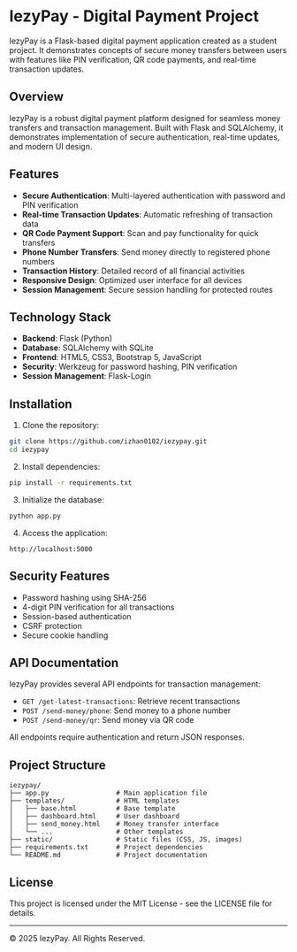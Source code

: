 # IezyPay - Digital Payment Project

IezyPay is a Flask-based digital payment application created as a student project. It demonstrates concepts of secure money transfers between users with features like PIN verification, QR code payments, and real-time transaction updates.


## Overview

IezyPay is a robust digital payment platform designed for seamless money transfers and transaction management. Built with Flask and SQLAlchemy, it demonstrates implementation of secure authentication, real-time updates, and modern UI design.

## Features

- **Secure Authentication**: Multi-layered authentication with password and PIN verification
- **Real-time Transaction Updates**: Automatic refreshing of transaction data
- **QR Code Payment Support**: Scan and pay functionality for quick transfers
- **Phone Number Transfers**: Send money directly to registered phone numbers
- **Transaction History**: Detailed record of all financial activities
- **Responsive Design**: Optimized user interface for all devices
- **Session Management**: Secure session handling for protected routes

## Technology Stack

- **Backend**: Flask (Python)
- **Database**: SQLAlchemy with SQLite
- **Frontend**: HTML5, CSS3, Bootstrap 5, JavaScript
- **Security**: Werkzeug for password hashing, PIN verification
- **Session Management**: Flask-Login

## Installation

1. Clone the repository:
```bash
git clone https://github.com/izhan0102/iezypay.git
cd iezypay
```

2. Install dependencies:
```bash
pip install -r requirements.txt
```

3. Initialize the database:
```bash
python app.py
```

4. Access the application:
```
http://localhost:5000
```

## Security Features

- Password hashing using SHA-256
- 4-digit PIN verification for all transactions
- Session-based authentication
- CSRF protection
- Secure cookie handling

## API Documentation

IezyPay provides several API endpoints for transaction management:

- `GET /get-latest-transactions`: Retrieve recent transactions
- `POST /send-money/phone`: Send money to a phone number
- `POST /send-money/qr`: Send money via QR code

All endpoints require authentication and return JSON responses.

## Project Structure

```
iezypay/
├── app.py                 # Main application file
├── templates/             # HTML templates
│   ├── base.html          # Base template
│   ├── dashboard.html     # User dashboard
│   ├── send_money.html    # Money transfer interface
│   └── ...                # Other templates
├── static/                # Static files (CSS, JS, images)
├── requirements.txt       # Project dependencies
└── README.md              # Project documentation
```



## License

This project is licensed under the MIT License - see the LICENSE file for details.


---

© 2025 IezyPay. All Rights Reserved. 
